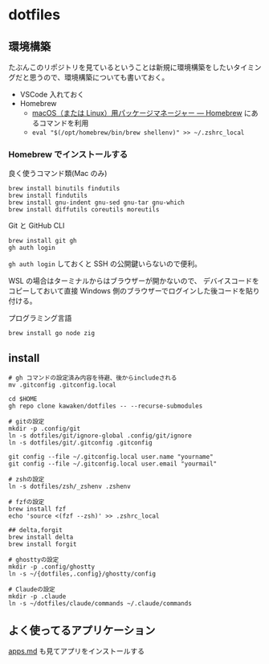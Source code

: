 # dotfiles

## 環境構築

たぶんこのリポジトリを見ているということは新規に環境構築をしたいタイミングだと思うので、環境構築についても書いておく。

- VSCode 入れておく
- Homebrew
  - [macOS（または Linux）用パッケージマネージャー — Homebrew](https://brew.sh/index_ja) にあるコマンドを利用
  - `eval "$(/opt/homebrew/bin/brew shellenv)" >> ~/.zshrc_local`

### Homebrew でインストールする

良く使うコマンド類(Mac のみ)

```
brew install binutils findutils
brew install findutils
brew install gnu-indent gnu-sed gnu-tar gnu-which
brew install diffutils coreutils moreutils
```

Git と GitHub CLI

```
brew install git gh
gh auth login
```

`gh auth login` しておくと SSH の公開鍵いらないので便利。

WSL の場合はターミナルからはブラウザーが開かないので、
デバイスコードをコピーしておいて直接 Windows 側のブラウザーでログインした後コードを貼り付ける。

プログラミング言語

```
brew install go node zig
```

## install

```
# gh コマンドの設定済み内容を待避、後からincludeされる
mv .gitconfig .gitconfig.local

cd $HOME
gh repo clone kawaken/dotfiles -- --recurse-submodules

# gitの設定
mkdir -p .config/git
ln -s dotfiles/git/ignore-global .config/git/ignore
ln -s dotfiles/git/.gitconfig .gitconfig

git config --file ~/.gitconfig.local user.name "yourname"
git config --file ~/.gitconfig.local user.email "yourmail"

# zshの設定
ln -s dotfiles/zsh/_zshenv .zshenv

# fzfの設定
brew install fzf
echo 'source <(fzf --zsh)' >> .zshrc_local

## delta,forgit
brew install delta
brew install forgit

# ghosttyの設定
mkdir -p .config/ghostty
ln -s ~/{dotfiles,.config}/ghostty/config

# Claudeの設定
mkdir -p .claude
ln -s ~/dotfiles/claude/commands ~/.claude/commands
```

## よく使ってるアプリケーション

[apps.md](./apps.md) も見てアプリをインストールする
